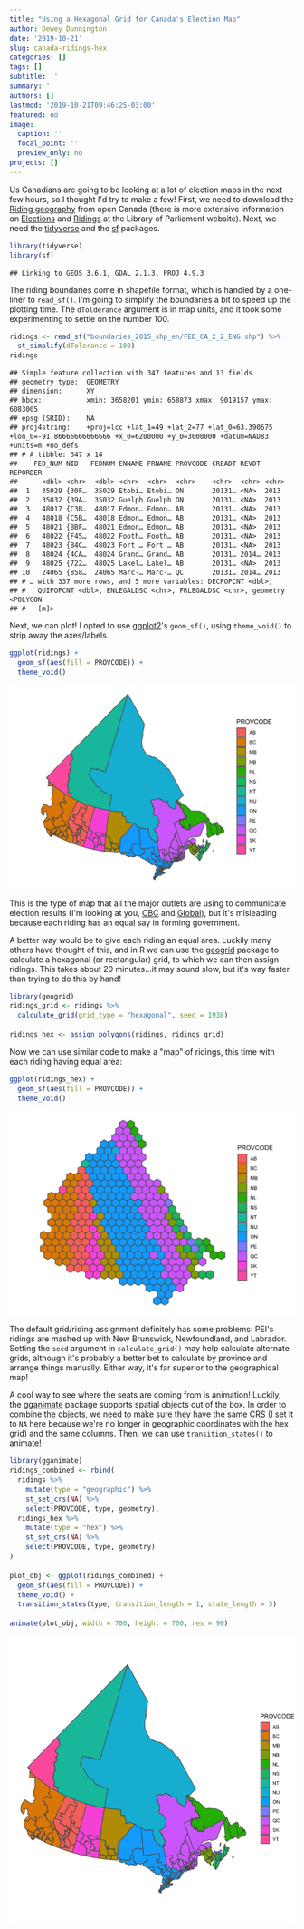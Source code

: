 ```yaml
---
title: "Using a Hexagonal Grid for Canada's Election Map"
author: Dewey Dunnington
date: '2019-10-21'
slug: canada-ridings-hex
categories: []
tags: []
subtitle: ''
summary: ''
authors: []
lastmod: '2019-10-21T09:46:25-03:00'
featured: no
image:
  caption: ''
  focal_point: ''
  preview_only: no
projects: []
---
```




Us Canadians are going to be looking at a lot of election maps in the next few hours, so I thought I'd try to make a few! First, we need to download the [Riding geography](https://open.canada.ca/data/en/dataset/737be5ea-27cf-48a3-91d6-e835f11834b0) from open Canada (there is more extensive information on [Elections](https://lop.parl.ca/sites/ParlInfo/default/en_CA/ElectionsRidings/Elections) and [Ridings](https://lop.parl.ca/sites/ParlInfo/default/en_CA/ElectionsRidings/Ridings) at the Library of Parliament website). Next, we need the [tidyverse](https://tidyverse.org) and the [sf](https://r-spatial.github.io/sf/) packages.


```r
library(tidyverse)
library(sf)
```

```
## Linking to GEOS 3.6.1, GDAL 2.1.3, PROJ 4.9.3
```

The riding boundaries come in shapefile format, which is handled by a one-liner to `read_sf()`. I'm going to simplify the boundaries a bit to speed up the plotting time. The `dTolderance` argument is in map units, and it took some experimenting to settle on the number 100.


```r
ridings <- read_sf("boundaries_2015_shp_en/FED_CA_2_2_ENG.shp") %>%
  st_simplify(dTolerance = 100)
ridings
```

```
## Simple feature collection with 347 features and 13 fields
## geometry type:  GEOMETRY
## dimension:      XY
## bbox:           xmin: 3658201 ymin: 658873 xmax: 9019157 ymax: 6083005
## epsg (SRID):    NA
## proj4string:    +proj=lcc +lat_1=49 +lat_2=77 +lat_0=63.390675 +lon_0=-91.86666666666666 +x_0=6200000 +y_0=3000000 +datum=NAD83 +units=m +no_defs
## # A tibble: 347 x 14
##    FED_NUM NID   FEDNUM ENNAME FRNAME PROVCODE CREADT REVDT REPORDER
##      <dbl> <chr>  <dbl> <chr>  <chr>  <chr>    <chr>  <chr> <chr>   
##  1   35029 {30F…  35029 Etobi… Etobi… ON       20131… <NA>  2013    
##  2   35032 {39A…  35032 Guelph Guelph ON       20131… <NA>  2013    
##  3   48017 {C3B…  48017 Edmon… Edmon… AB       20131… <NA>  2013    
##  4   48018 {C5B…  48018 Edmon… Edmon… AB       20131… <NA>  2013    
##  5   48021 {BBF…  48021 Edmon… Edmon… AB       20131… <NA>  2013    
##  6   48022 {F45…  48022 Footh… Footh… AB       20131… <NA>  2013    
##  7   48023 {B4C…  48023 Fort … Fort … AB       20131… <NA>  2013    
##  8   48024 {4CA…  48024 Grand… Grand… AB       20131… 2014… 2013    
##  9   48025 {722…  48025 Lakel… Lakel… AB       20131… <NA>  2013    
## 10   24065 {858…  24065 Marc-… Marc-… QC       20131… 2014… 2013    
## # … with 337 more rows, and 5 more variables: DECPOPCNT <dbl>,
## #   QUIPOPCNT <dbl>, ENLEGALDSC <chr>, FRLEGALDSC <chr>, geometry <POLYGON
## #   [m]>
```

Next, we can plot! I opted to use [ggplot2](https://ggplot2.tidyverse.org/)'s `geom_sf()`, using `theme_void()` to strip away the axes/labels.


```r
ggplot(ridings) + 
  geom_sf(aes(fill = PROVCODE)) + 
  theme_void()
```

<img src="fig-ridings-geo-1.png" width="672" />

This is the type of map that all the major outlets are using to communicate election results (I'm looking at you, [CBC](https://newsinteractives.cbc.ca/elections/federal/2019/results/) and [Global](https://globalnews.ca/news/6023150/live-canada-election-results-2019-real-time-results-in-the-federal-election/)), but it's misleading because each riding has an equal say in forming government. 

A better way would be to give each riding an equal area. Luckily many others have thought of this, and in R we can use the [geogrid](https://github.com/jbaileyh/geogrid) package to calculate a hexagonal (or rectangular) grid, to which we can then assign ridings. This takes about 20 minutes...it may sound slow, but it's way faster than trying to do this by hand!


```r
library(geogrid)
ridings_grid <- ridings %>%
  calculate_grid(grid_type = "hexagonal", seed = 1938)

ridings_hex <- assign_polygons(ridings, ridings_grid)
```





Now we can use similar code to make a "map" of ridings, this time with each riding having equal area:


```r
ggplot(ridings_hex) +
  geom_sf(aes(fill = PROVCODE)) +
  theme_void()
```

<img src="unnamed-chunk-6-1.png" width="672" />

The default grid/riding assignment definitely has some problems: PEI's ridings are mashed up with New Brunswick, Newfoundland, and Labrador. Setting the `seed` argument in `calculate_grid()` may help calculate alternate grids, although it's probably a better bet to calculate by province and arrange things manually. Either way, it's far superior to the geographical map!

A cool way to see where the seats are coming from is animation! Luckily, the [gganimate](https://gganimate.com/) package supports spatial objects out of the box. In order to combine the objects, we need to make sure they have the same CRS (I set it to `NA` here because we're no longer in geographic coordinates with the hex grid) and the same columns. Then, we can use `transition_states()` to animate!


```r
library(gganimate)
ridings_combined <- rbind(
  ridings %>% 
    mutate(type = "geographic") %>% 
    st_set_crs(NA) %>% 
    select(PROVCODE, type, geometry),
  ridings_hex %>%
    mutate(type = "hex") %>% 
    st_set_crs(NA) %>% 
    select(PROVCODE, type, geometry)
)

plot_obj <- ggplot(ridings_combined) +
  geom_sf(aes(fill = PROVCODE)) +
  theme_void() +
  transition_states(type, transition_length = 1, state_length = 5)

animate(plot_obj, width = 700, height = 700, res = 96)
```

![](ridings_anim.gif)
